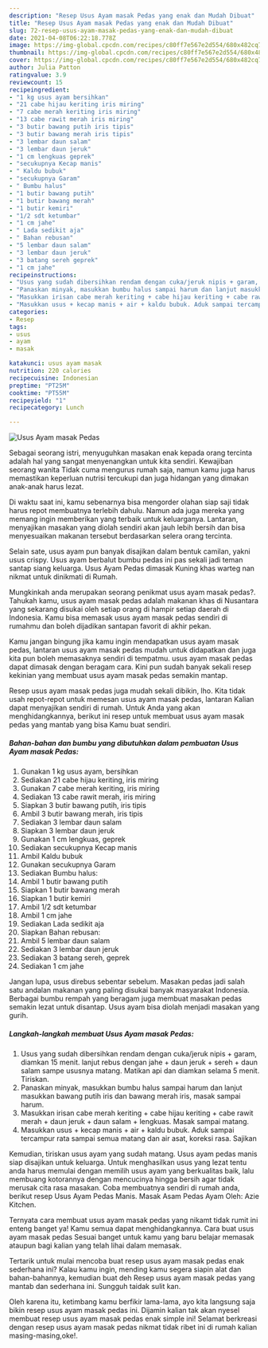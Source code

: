 ```yaml
---
description: "Resep Usus Ayam masak Pedas yang enak dan Mudah Dibuat"
title: "Resep Usus Ayam masak Pedas yang enak dan Mudah Dibuat"
slug: 72-resep-usus-ayam-masak-pedas-yang-enak-dan-mudah-dibuat
date: 2021-04-08T06:22:18.778Z
image: https://img-global.cpcdn.com/recipes/c80ff7e567e2d554/680x482cq70/usus-ayam-masak-pedas-foto-resep-utama.jpg
thumbnail: https://img-global.cpcdn.com/recipes/c80ff7e567e2d554/680x482cq70/usus-ayam-masak-pedas-foto-resep-utama.jpg
cover: https://img-global.cpcdn.com/recipes/c80ff7e567e2d554/680x482cq70/usus-ayam-masak-pedas-foto-resep-utama.jpg
author: Julia Patton
ratingvalue: 3.9
reviewcount: 15
recipeingredient:
- "1 kg usus ayam bersihkan"
- "21 cabe hijau keriting iris miring"
- "7 cabe merah keriting iris miring"
- "13 cabe rawit merah iris miring"
- "3 butir bawang putih iris tipis"
- "3 butir bawang merah iris tipis"
- "3 lembar daun salam"
- "3 lembar daun jeruk"
- "1 cm lengkuas geprek"
- "secukupnya Kecap manis"
- " Kaldu bubuk"
- "secukupnya Garam"
- " Bumbu halus"
- "1 butir bawang putih"
- "1 butir bawang merah"
- "1 butir kemiri"
- "1/2 sdt ketumbar"
- "1 cm jahe"
- " Lada sedikit aja"
- " Bahan rebusan"
- "5 lembar daun salam"
- "3 lembar daun jeruk"
- "3 batang sereh geprek"
- "1 cm jahe"
recipeinstructions:
- "Usus yang sudah dibersihkan rendam dengan cuka/jeruk nipis + garam, diamkan 15 menit. lanjut rebus dengan jahe + daun jeruk + sereh + daun salam sampe ususnya matang. Matikan api dan diamkan selama 5 menit. Tiriskan."
- "Panaskan minyak, masukkan bumbu halus sampai harum dan lanjut masukkan bawang putih iris dan bawang merah iris, masak sampai harum."
- "Masukkan irisan cabe merah keriting + cabe hijau keriting + cabe rawit merah + daun jeruk + daun salam + lengkuas. Masak sampai matang."
- "Masukkan usus + kecap manis + air + kaldu bubuk. Aduk sampai tercampur rata sampai semua matang dan air asat, koreksi rasa. Sajikan"
categories:
- Resep
tags:
- usus
- ayam
- masak

katakunci: usus ayam masak 
nutrition: 220 calories
recipecuisine: Indonesian
preptime: "PT25M"
cooktime: "PT55M"
recipeyield: "1"
recipecategory: Lunch

---
```



![Usus Ayam masak Pedas](https://img-global.cpcdn.com/recipes/c80ff7e567e2d554/680x482cq70/usus-ayam-masak-pedas-foto-resep-utama.jpg)

Sebagai seorang istri, menyuguhkan masakan enak kepada orang tercinta adalah hal yang sangat menyenangkan untuk kita sendiri. Kewajiban seorang  wanita Tidak cuma mengurus rumah saja, namun kamu juga harus memastikan keperluan nutrisi tercukupi dan juga hidangan yang dimakan anak-anak harus lezat.

Di waktu  saat ini, kamu sebenarnya bisa mengorder olahan siap saji tidak harus repot membuatnya terlebih dahulu. Namun ada juga mereka yang memang ingin memberikan yang terbaik untuk keluarganya. Lantaran, menyajikan masakan yang diolah sendiri akan jauh lebih bersih dan bisa menyesuaikan makanan tersebut berdasarkan selera orang tercinta. 

Selain sate, usus ayam pun banyak disajikan dalam bentuk camilan, yakni usus crispy. Usus ayam berbalut bumbu pedas ini pas sekali jadi teman santap siang keluarga. Usus Ayam Pedas dimasak Kuning khas warteg nan nikmat untuk dinikmati di Rumah.

Mungkinkah anda merupakan seorang penikmat usus ayam masak pedas?. Tahukah kamu, usus ayam masak pedas adalah makanan khas di Nusantara yang sekarang disukai oleh setiap orang di hampir setiap daerah di Indonesia. Kamu bisa memasak usus ayam masak pedas sendiri di rumahmu dan boleh dijadikan santapan favorit di akhir pekan.

Kamu jangan bingung jika kamu ingin mendapatkan usus ayam masak pedas, lantaran usus ayam masak pedas mudah untuk didapatkan dan juga kita pun boleh memasaknya sendiri di tempatmu. usus ayam masak pedas dapat dimasak dengan beragam cara. Kini pun sudah banyak sekali resep kekinian yang membuat usus ayam masak pedas semakin mantap.

Resep usus ayam masak pedas juga mudah sekali dibikin, lho. Kita tidak usah repot-repot untuk memesan usus ayam masak pedas, lantaran Kalian dapat menyajikan sendiri di rumah. Untuk Anda yang akan menghidangkannya, berikut ini resep untuk membuat usus ayam masak pedas yang mantab yang bisa Kamu buat sendiri.

<!--inarticleads1-->

##### Bahan-bahan dan bumbu yang dibutuhkan dalam pembuatan Usus Ayam masak Pedas:

1. Gunakan 1 kg usus ayam, bersihkan
1. Sediakan 21 cabe hijau keriting, iris miring
1. Gunakan 7 cabe merah keriting, iris miring
1. Sediakan 13 cabe rawit merah, iris miring
1. Siapkan 3 butir bawang putih, iris tipis
1. Ambil 3 butir bawang merah, iris tipis
1. Sediakan 3 lembar daun salam
1. Siapkan 3 lembar daun jeruk
1. Gunakan 1 cm lengkuas, geprek
1. Sediakan secukupnya Kecap manis
1. Ambil  Kaldu bubuk
1. Gunakan secukupnya Garam
1. Sediakan  Bumbu halus:
1. Ambil 1 butir bawang putih
1. Siapkan 1 butir bawang merah
1. Siapkan 1 butir kemiri
1. Ambil 1/2 sdt ketumbar
1. Ambil 1 cm jahe
1. Sediakan  Lada sedikit aja
1. Siapkan  Bahan rebusan:
1. Ambil 5 lembar daun salam
1. Sediakan 3 lembar daun jeruk
1. Sediakan 3 batang sereh, geprek
1. Sediakan 1 cm jahe


Jangan lupa, usus direbus sebentar sebelum. Masakan pedas jadi salah satu andalan makanan yang paling disukai banyak masyarakat Indonesia. Berbagai bumbu rempah yang beragam juga membuat masakan pedas semakin lezat untuk disantap. Usus ayam bisa diolah menjadi masakan yang gurih. 

<!--inarticleads2-->

##### Langkah-langkah membuat Usus Ayam masak Pedas:

1. Usus yang sudah dibersihkan rendam dengan cuka/jeruk nipis + garam, diamkan 15 menit. lanjut rebus dengan jahe + daun jeruk + sereh + daun salam sampe ususnya matang. Matikan api dan diamkan selama 5 menit. Tiriskan.
1. Panaskan minyak, masukkan bumbu halus sampai harum dan lanjut masukkan bawang putih iris dan bawang merah iris, masak sampai harum.
1. Masukkan irisan cabe merah keriting + cabe hijau keriting + cabe rawit merah + daun jeruk + daun salam + lengkuas. Masak sampai matang.
1. Masukkan usus + kecap manis + air + kaldu bubuk. Aduk sampai tercampur rata sampai semua matang dan air asat, koreksi rasa. Sajikan


Kemudian, tiriskan usus ayam yang sudah matang. Usus ayam pedas manis siap disajikan untuk keluarga. Untuk menghasilkan usus yang lezat tentu anda harus memulai dengan memilih usus ayam yang berkualitas baik, lalu membuang kotorannya dengan mencucinya hingga bersih agar tidak merusak cita rasa masakan. Coba membuatnya sendiri di rumah anda, berikut resep Usus Ayam Pedas Manis. Masak Asam Pedas Ayam Oleh: Azie Kitchen. 

Ternyata cara membuat usus ayam masak pedas yang nikamt tidak rumit ini enteng banget ya! Kamu semua dapat menghidangkannya. Cara buat usus ayam masak pedas Sesuai banget untuk kamu yang baru belajar memasak ataupun bagi kalian yang telah lihai dalam memasak.

Tertarik untuk mulai mencoba buat resep usus ayam masak pedas enak sederhana ini? Kalau kamu ingin, mending kamu segera siapin alat dan bahan-bahannya, kemudian buat deh Resep usus ayam masak pedas yang mantab dan sederhana ini. Sungguh taidak sulit kan. 

Oleh karena itu, ketimbang kamu berfikir lama-lama, ayo kita langsung saja bikin resep usus ayam masak pedas ini. Dijamin kalian tak akan nyesel membuat resep usus ayam masak pedas enak simple ini! Selamat berkreasi dengan resep usus ayam masak pedas nikmat tidak ribet ini di rumah kalian masing-masing,oke!.

